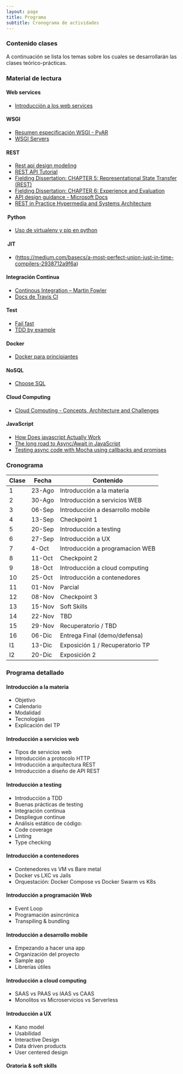 ```yaml
---
layout: page
title: Programa
subtitle: Cronograma de actividades
---
```

### Contenido clases

A continuaci&oacute;n se lista los temas sobre los cuales se desarrollar&aacute;n las clases te&oacute;rico-pr&aacute;cticas.

### Material de lectura

#### Web services

* [Introducción a los web services](https://diego.com.es/introduccion-a-los-web-services)

#### WSGI
* [Resumen especificación WSGI - PyAR](http://www.python.org.ar/wiki/WSGI)
* [WSGI Servers](https://www.fullstackpython.com/wsgi-servers.html)

#### REST
* [Rest api design modeling](https://www.thoughtworks.com/insights/blog/rest-api-design-resource-modeling)
* [REST API Tutorial](http://www.restapitutorial.com/)
* [Fielding Dissertation: CHAPTER 5: Representational State Transfer (REST)](https://www.ics.uci.edu/~fielding/pubs/dissertation/rest_arch_style.htm)
* [Fielding Dissertation: CHAPTER 6: Experience and Evaluation](https://www.ics.uci.edu/~fielding/pubs/dissertation/evaluation.htm)
* [API design guidance - Microsoft Docs](https://docs.microsoft.com/en-us/azure/architecture/best-practices/api-design)
* [REST in Practice Hypermedia and Systems Architecture](http://shop.oreilly.com/product/9780596805838.do)

####  Python 
* [Uso de virtualenv y pip en python](http://docs.python-guide.org/en/latest/dev/virtualenvs/)

####  JIT
* (https://medium.com/basecs/a-most-perfect-union-just-in-time-compilers-2938712a9f6a)
#### Integraci&oacute;n Continua

* [Continous Integration – Martin Fowler](http://www.martinfowler.com/articles/continuousIntegration.html)
* [Docs de Travis CI](http://docs.travis-ci.com/user/for-beginners/)

#### Test

* [Fail fast](http://www.martinfowler.com/ieeeSoftware/failFast.pdf)
* [TDD by example](http://www.eecs.yorku.ca/course_archive/2003-04/W/3311/sectionM/case_studies/money/KentBeck_TDD_byexample.pdf)

#### Docker

* [Docker para principiantes](https://prakhar.me/docker-curriculum/)

#### NoSQL

* [Choose SQL](https://stateofprogress.blog/choose-sql-d017cfc08870)

#### Cloud Computing

* [Cloud Computing - Concepts, Architecture and Challenges](https://drive.google.com/open?id=0B3RbSZXZ7S-_VkwxOVl2ajVjQUE)

#### JavaScript
* [How Does javascript Actually Work](https://blog.sessionstack.com/how-does-javascript-actually-work-part-1-b0bacc073cf)
* [The long road to Async/Await in JavaScript](https://thomashunter.name/presentations/async-await-javascript-v1/)
* [Testing async code with Mocha using callbacks and promises](https://medium.com/caffeine-and-testing/async-testing-with-mocha-with-callbacks-and-promises-5d0002661b3f)

### Cronograma

Clase | Fecha | Contenido 
------- | -------- | ---------------- 
1 | 23-Ago | Introducción a la materia 
2 | 30-Ago | Introducción a servicios WEB
3 | 06-Sep | Introducción a desarrollo mobile
4 | 13-Sep | Checkpoint 1
5 | 20-Sep | Introducción a testing
6 | 27-Sep | Introducción a UX
7 | 4-Oct  | Introducción a programacion WEB
8 | 11-Oct | Checkpoint 2 
9 | 18-Oct | Introducción a cloud computing
10 | 25-Oct | Introducción a contenedores
11 | 01-Nov | Parcial
12 | 08-Nov | Checkpoint 3
13 | 15-Nov | Soft Skills
14 | 22-Nov | TBD
15 | 29-Nov | Recuperatorio / TBD
16 | 06-Dic | Entrega Final (demo/defensa) 
I1 | 13-Dic | Exposición 1 / Recuperatorio TP  
I2 | 20-Dic | Exposición 2

### Programa detallado

#### Introducción a la materia
  * Objetivo
  * Calendario
  * Modalidad
  * Tecnologías
  * Explicación del TP

#### Introducción a servicios web
  * Tipos de servicios web
  * Introducción a protocolo HTTP
  * Introducción a arquitectura REST
  * Introducción a diseño de API REST

#### Introducción a testing
  * Introducción a TDD
  * Buenas prácticas de testing
  * Integración continua
  * Despliegue continue
  * Análisis estático de código:
  * Code coverage
  * Linting
  * Type checking

#### Introducción a contenedores
  * Contenedores vs VM vs Bare metal
  * Docker vs LXC vs Jails
  * Orquestación: Docker Compose vs Docker Swarm vs K8s

#### Introducción a programación Web
  * Event Loop
  * Programación asincrónica
  * Transpiling & bundling

#### Introducción a desarrollo mobile
  * Empezando a hacer una app
  * Organización del proyecto
  * Sample app
  * Librerías útiles

#### Introducción a cloud computing
  * SAAS vs PAAS vs IAAS vs CAAS
  * Monolitos vs Microservicios vs Serverless

#### Introducción a UX
  * Kano model
  * Usabilidad
  * Interactive Design
  * Data driven products
  * User centered design

#### Oratoria & soft skills
